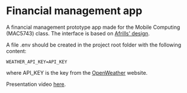 # Financial management app

A financial management prototype app made for the Mobile Computing (MAC5743) class. The interface is based on [
Afrills' design](https://dribbble.com/shots/14363799-DOMPET-Q-Financial-Management-App).

A file .env should be created in the project  root folder with the following content:
```
WEATHER_API_KEY=API_KEY
```
where API_KEY is the key from the [OpenWeather](
https://home.openweathermap.org/) website.

Presentation video [here](https://drive.google.com/file/d/1NFsFo5zpEMDrpcaEMSTwpxNWi1JG3-C5/view?usp=sharing).